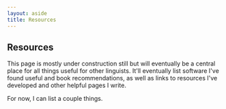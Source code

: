 ```yaml
---
layout: aside
title: Resources
---
```


## Resources

This page is mostly under construction still but will eventually be a central place for all things useful for other linguists. It'll eventually list software I've found useful and book recommendations, as well as links to resources I've developed and other helpful pages I write. 

For now, I can list a couple things. 

